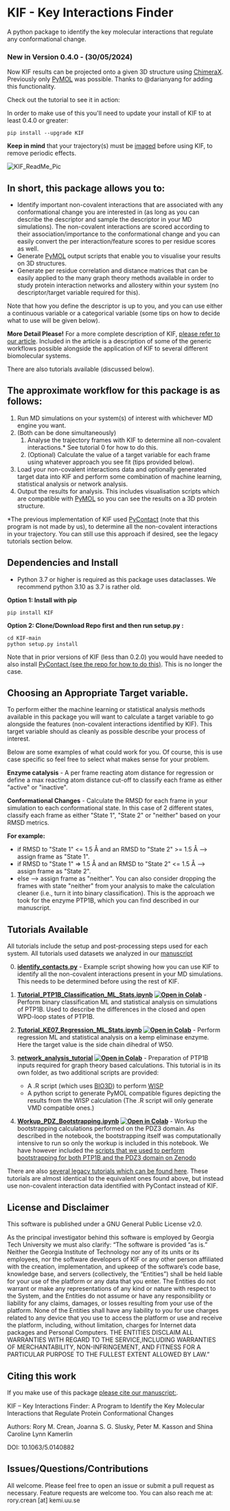 # KIF - Key Interactions Finder
 A python package to identify the key molecular interactions that regulate any conformational change.

### New in Version 0.4.0 - (30/05/2024)

Now KIF results can be projected onto a given 3D structure using [ChimeraX](https://www.cgl.ucsf.edu/chimerax/). Previously only [PyMOL](https://pymol.org/) was possible. Thanks to @darianyang for adding this functionality. 

Check out the tutorial to see it in action: 


In order to make use of this you'll need to update your install of KIF to at least 0.4.0 or greater:
```
pip install --upgrade KIF
```

**Keep in mind** that your trajectory(s) must be [imaged](http://ambermd.org/Questions/periodic2.html) before using KIF, to remove periodic effects. 

![KIF_ReadMe_Pic](https://user-images.githubusercontent.com/49672044/207597051-7dcde86a-62bd-4f69-96aa-326cad938a65.png)


## In short, this package allows you to:
 - Identify important non-covalent interactions that are associated with any conformational change you are interested in (as long as you can describe the descriptor and sample the descriptor in your MD simulations). The non-covalent interactions are scored according to their association/importance to the conformational change and you can easily convert the per interaction/feature scores to per residue scores as well.
 - Generate [PyMOL](https://pymol.org/2/) output scripts that enable you to visualise your results on 3D structures.
 - Generate per residue correlation and distance matrices that can be easily applied to the many graph theory methods available in order to study protein interaction networks and allostery within your system (no descriptor/target variable required for this).

Note that how you define the descriptor is up to you, and you can use either a continuous variable or a categorical variable (some tips on how to decide what to use will be given below).

**More Detail Please!**
For a more complete description of KIF, [please refer to our article](https://aip.scitation.org/doi/10.1063/5.0140882). Included in the article is a description of some of the generic workflows possible alongside the application of KIF to several different biomolecular systems.

There are also tutorials available (discussed below).

## The approximate workflow for this package is as follows:
1. Run MD simulations on your system(s) of interest with whichever MD engine you want.
2. (Both can be done simultaneously)
    1. Analyse the trajectory frames with KIF to determine all non-covalent interactions.* See tutorial 0 for how to do this.
    2. (Optional) Calculate the value of a target variable for each frame using whatever approach you see fit (tips provided below).
3. Load your non-covalent interactions data and optionally generated target data into KIF and perform some combination of machine learning, statistical analysis or network analysis.
4. Output the results for analysis. This includes visualisation scripts which are compatible with [PyMOL](https://pymol.org/2/) so you can see the results on a 3D protein structure.


*The previous implementation of KIF used [PyContact](https://github.com/maxscheurer/pycontact) (note that this program is not made by us), to determine all the non-covalent interactions in your trajectory. You can still use this approach if desired, see the legacy tutorials section below.


## Dependencies and Install
- Python 3.7 or higher is required as this package uses dataclasses. We recommend python 3.10 as 3.7 is rather old.

**Option 1: Install with pip**
```
pip install KIF
```

**Option 2: Clone/Download Repo first and then run setup.py :**

```
cd KIF-main
python setup.py install
```

Note that in prior versions of KIF (less than 0.2.0) you would have needed to also install [PyContact (see the repo for how to do this)](https://github.com/maxscheurer/pycontact). This is no longer the case.

## Choosing an Appropriate Target variable.
To perform either the machine learning or statistical analysis methods available in this package you will want to calculate a target variable to go alongside the features (non-covalent interactions identified by KIF). This target variable should as cleanly as possible describe your process of interest.

Below are some examples of what could work for you. Of course, this is use case specific so feel free to select what makes sense for your problem.

**Enzyme catalysis** - A per frame reacting atom distance for regression or define a max reacting atom distance cut-off to classify each frame as either "active" or "inactive".

**Conformational Changes** - Calculate the RMSD for each frame in your simulation to each conformational state. In this case of 2 different states, classify each frame as either "State 1", "State 2" or "neither" based on your RMSD metrics.

**For example:**
* if RMSD to "State 1" <= 1.5 Å and an RMSD to "State 2" >= 1.5 Å --> assign frame as "State 1".
* if RMSD to "State 1" => 1.5 Å and an RMSD to "State 2" <= 1.5 Å --> assign frame as "State 2".
* else --> assign frame as "neither".
You can also consider dropping the frames with state "neither" from your analysis to make the calculation cleaner (i.e., turn it into binary classification).
This is the approach we took for the enzyme PTP1B, which you can find described in our manuscript.

## Tutorials Available
All tutorials include the setup and post-processing steps used for each system. All tutorials used datasets we analyzed in our [manuscript](https://aip.scitation.org/doi/10.1063/5.0140882)

0. **[identify_contacts.py](https://github.com/kamerlinlab/KIF/blob/main/tutorials/identify_contacts.py)** - Example script showing how you can use KIF to identify all the non-covalent interactions present in your MD simulations. This needs to be determined before using the rest of KIF.

1. **[Tutorial_PTP1B_Classification_ML_Stats.ipynb](https://github.com/kamerlinlab/KIF/blob/main/tutorials/Tutorial_PTP1B_Classification_ML_Stats.ipynb) [![Open in Colab](https://colab.research.google.com/assets/colab-badge.svg)](https://colab.research.google.com/github/kamerlinlab/KIF/blob/main/tutorials/Tutorial_PTP1B_Classification_ML_Stats.ipynb)**  - Perform binary classification ML and statistical analysis on simulations of PTP1B. Used to describe the differences in the closed and open WPD-loop states of PTP1B.

2. **[Tutorial_KE07_Regression_ML_Stats.ipynb](https://github.com/kamerlinlab/KIF/blob/main/tutorials/Tutorial_KE07_Regression_ML_Stats.ipynb) [![Open in Colab](https://colab.research.google.com/assets/colab-badge.svg)](https://colab.research.google.com/github/kamerlinlab/KIF/blob/main/tutorials/Tutorial_KE07_Regression_ML_Stats.ipynb)** - Perform regression ML and statistical analysis on a kemp eliminase enzyme. Here the target value is the side chain dihedral of W50.


3. **[network_analysis_tutorial](https://github.com/kamerlinlab/KIF/tree/main/tutorials/network_analysis_tutorial) [![Open in Colab](https://colab.research.google.com/assets/colab-badge.svg)](https://colab.research.google.com/github/kamerlinlab/KIF/blob/main/tutorials/network_analysis_tutorial/Step1_Tutorial_PTP1B_Network_Analysis.ipynb)** - Preparation of PTP1B inputs required for graph theory based calculations. This tutorial is in its own folder, as two additional scripts are provided:
      - A .R script (which uses [BIO3D](http://thegrantlab.org/bio3d_v2/)) to perform [WISP](https://pubs.acs.org/doi/10.1021/ct4008603)
      - A python script to generate PyMOL compatible figures depicting the results from the WISP calculation (The .R script will only generate VMD compatible ones.)


4. **[Workup_PDZ_Bootstrapping.ipynb](https://github.com/kamerlinlab/KIF/blob/main/tutorials/Workup_PDZ_Bootstrapping.ipynb) [![Open in Colab](https://colab.research.google.com/assets/colab-badge.svg)](https://colab.research.google.com/github/kamerlinlab/KIF/blob/main/tutorials/Workup_PDZ_Bootstrapping.ipynb)** - Workup the bootstrapping calculations performed on the PDZ3 domain. As described in the notebook, the bootstrapping itself was computationally intensive to run so only the workup is included in this notebook. We have however included the [scripts that we used to perform bootstrapping for both PTP1B and the PDZ3 domain on Zenodo](https://zenodo.org/record/7104965#.Y5meLXbMKUk)


There are also [several legacy tutorials which can be found here](https://github.com/kamerlinlab/KIF/blob/main/tutorials/legacy_tutorials). These tutorials are almost identical to the equivalent ones found above, but instead use non-covalent interaction data identified with PyContact instead of KIF.


## License and Disclaimer

This software is published under a GNU General Public License v2.0.

As the principal investigator behind this software is employed by Georgia Tech University we must also clarify: “The software is provided “as is.” Neither the Georgia Institute of Technology nor any of its units or its employees, nor the software developers of KIF or any other person affiliated with the creation, implementation, and upkeep of the software’s code base, knowledge base, and servers (collectively, the “Entities”) shall be held liable for your use of the platform or any data that you enter. The Entities do not warrant or make any representations of any kind or nature with respect to the System, and the Entities do not assume or have any responsibility or liability for any claims, damages, or losses resulting from your use of the platform. None of the Entities shall have any liability to you for use charges related to any device that you use to access the platform or use and receive the platform, including, without limitation, charges for Internet data packages and Personal Computers. THE ENTITIES DISCLAIM ALL WARRANTIES WITH REGARD TO THE SERVICE,INCLUDING WARRANTIES OF MERCHANTABILITY, NON-INFRINGEMENT, AND FITNESS FOR A PARTICULAR PURPOSE TO THE FULLEST EXTENT ALLOWED BY LAW.”



## Citing this work
If you make use of this package [please cite our manuscript:](https://aip.scitation.org/doi/10.1063/5.0140882).

KIF – Key Interactions Finder: A Program to Identify the Key Molecular Interactions that Regulate Protein Conformational Changes

Authors: Rory M. Crean, Joanna S. G. Slusky, Peter M. Kasson and Shina Caroline Lynn Kamerlin

DOI: 10.1063/5.0140882

## Issues/Questions/Contributions
All welcome. Please feel free to open an issue or submit a pull request as necessary. Feature requests are welcome too.
You can also reach me at: rory.crean [at] kemi.uu.se
